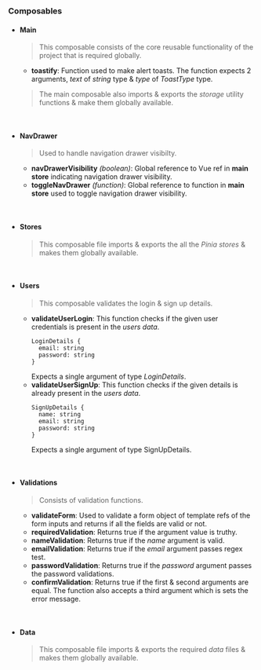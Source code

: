 ### Composables

- #### Main
  > This composable consists of the core reusable functionality of the project that is required globally.

  - **toastify**: Function used to make alert toasts. The function expects 2 arguments, _text_ of _string_ type & _type_ of _ToastType_ type.

  > The main composable also imports & exports the _storage_ utility functions & make them globally available.

<br>

- #### NavDrawer
  > Used to handle navigation drawer visibilty.
  - **navDrawerVisibility** _(boolean)_: Global reference to Vue ref in **main store** indicating navigation drawer visibility.
  - **toggleNavDrawer** _(function)_: Global reference to function in **main store** used to toggle navigation drawer visibility.

<br>

- #### Stores
  > This composable file imports & exports the all the _Pinia stores_ & makes them globally available.

<br>


- #### Users
  > This composable validates the login & sign up details.
  - **validateUserLogin**: This function checks if the given user credentials is present in the _users data_.
    ```
    LoginDetails {
      email: string
      password: string
    }
    ```
    Expects a single argument of type _LoginDetails_.
  - **validateUserSignUp**: This function checks if the given details is already present in the _users data_.
    ```
    SignUpDetails {
      name: string
      email: string
      password: string
    }
    ```
    Expects a single argument of type SignUpDetails.

<br>

- #### Validations
  > Consists of validation functions.
  - **validateForm**: Used to validate a form object of template refs of the form inputs and returns if all the fields are valid or not.
  - **requiredValidation**: Returns true if the argument value is truthy.
  - **nameValidation**: Returns true if the _name_ argument is valid.
  - **emailValidation**: Returns true if the _email_ argument passes regex test.
  - **passwordValidation**: Returns true if the _password_ argument passes the password validations.
  - **confirmValidation**: Returns true if the first & second arguments are equal. The function also accepts a third argument which is sets the error message.

<br>

- #### Data
  > This composable file imports & exports the required _data_ files & makes them globally available.